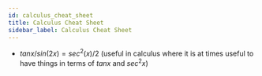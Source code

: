 ```yaml
---
id: calculus_cheat_sheet
title: Calculus Cheat Sheet
sidebar_label: Calculus Cheat Sheet
---
```


- $tanx/sin(2x) = sec^2(x)/2$ (useful in calculus where it is at times useful to have things in terms of $tanx$ and $sec^2x$)
